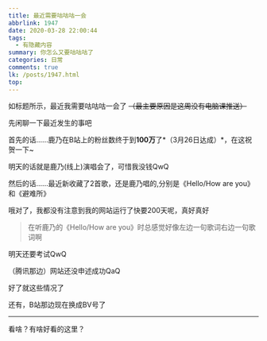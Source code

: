 ```yaml
---
title: 最近需要咕咕咕一会
abbrlink: 1947
date: 2020-03-28 22:00:44
tags:
  - 有隐藏内容
summary: 你怎么又要咕咕咕了
categories: 日常
comments: true
lk: /posts/1947.html
top:
---
```

如标题所示，最近我需要咕咕咕一会了 ~~（最主要原因是这周没有电脑课推送）~~

先闲聊一下最近发生的事吧

<!-- more -->

首先的话......鹿乃在B站上的粉丝数终于到**100万**了*（3月26日达成）*，在这祝贺一下~

明天的话就是鹿乃(线上)演唱会了，可惜我没钱QwQ

然后的话......最近新收藏了2首歌，还是鹿乃唱的,分别是《Hello/How are you》和《避难所》

哦对了，我都没有注意到我的网站运行了快要200天呢，真好真好

>在听鹿乃的《Hello/How are you》时总感觉好像左边一句歌词右边一句歌词啊

<script>console.log("awsl!（爱我傻鹿）[谁玩的谐音梗我忘了]")</script>

明天还要考试QwQ <script>console.log("\n我太难了")</script>

（腾讯那边）网站还没申述成功QaQ

好了就这些情况了

还有，B站那边现在换成BV号了<!--老子的青春结束了(?)开始了(?)-->

---

看啥？有啥好看的这里？

<!--

的确，你看到了一些东西

听第一首鹿乃的歌其实是《メリーメリー 》（在专辑名为《或る街の白昼夢》里的一首歌）

可是当时我并不认识鹿乃（那时在某位up中的视频中一共找到了3首，其中一首就是这个，另外2首是《Lemon（Cover：米津玄師）》和《愛言葉Ⅱ piano.ver》）

还他喵的循环了好多次

后来在B站2020拜年祭的《星之回响》中偶然......（这里省略）

然后......就去看了下鹿乃的个人空间

后来觉得每次都去看下太麻烦了，就直接加关注了

后来就逐渐开始dd了（狗头）（2020.07.12补充：我自己说我自己是dd这个只是开个玩笑而已的啦~）

所以说如果问我入坑曲的话......《メリーメリー 》和《星之回响》这2首歌就算我的入坑曲吧（这段应该删掉2020.4.5）

-->
